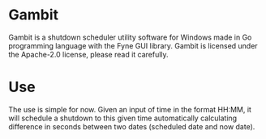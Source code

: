 # Gambit

Gambit is a shutdown scheduler utility software for Windows made in Go programming language with the Fyne GUI library. Gambit is licensed under the Apache-2.0 license, please read it carefully.

# Use

The use is simple for now. Given an input of time in the format HH:MM, it will schedule a shutdown to this given time automatically calculating difference in seconds between two dates (scheduled date and now date).
